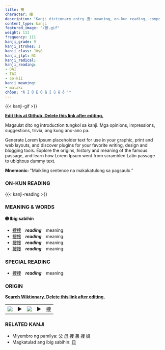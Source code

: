 ```yaml
---
title: 捜
character: 捜
description: "Kanji dictionary entry 捜: meaning, on-kun reading, compounds, origin, related kanji"
content_type: kanji
featured_image: "/捜.gif"
weight: 111
frequency: 111
kanji_grade: 9
kanji_strokes: 1
kanji_class: Jōyō
kanji_jlpt: N1
kanji_radical: 
kanji_reading: 
- DAI
- TAI
- oo-kii
kanji_meaning:
- malaki
chōon: "Ā Ī Ū Ē Ō ā ī ū ē ō ’"
---
```

[//]: # (Don't edit the line below. Kanji animated GIF code is automatically generated.)
{{< kanji-gif >}}

[//]: # (Edit below this line.)

**[Edit this at Github. Delete this link after editing.](https://github.com/tim0g/tim/tree/main/content/kanji/捜/index.md)**

Magsulat dito ng introduction tungkol sa kanji. Mga opinions, impressions, suggestions, trivia, ang kung ano-ano pa.

Generate Lorem Ipsum placeholder text for use in your graphic, print and web layouts, and discover plugins for your favorite writing, design and blogging tools. Explore the origins, history and meaning of the famous passage, and learn how Lorem Ipsum went from scrambled Latin passage to ubiqitous dummy text.
 
**Mnemonic:** "Maikling sentence na makakatulong sa pagsaulo."

### ON-KUN READING

[//]: # (Don't edit the line below. ON-KUN READING code is automatically generated.)
{{< kanji-reading >}}

### MEANING & WORDS

#### ➊ **Ibig sabihin**
  - [捜](../捜)[捜](../捜)　***reading***　meaning
  - [捜](../捜)[捜](../捜)　***reading***　meaning
  - [捜](../捜)[捜](../捜)　***reading***　meaning
  - [捜](../捜)[捜](../捜)　***reading***　meaning

### SPECIAL READING
  - [捜](../捜)[捜](../捜)　***reading***　meaning

### ORIGIN

**[Search Wiktionary. Delete this link after editing.](https://wiktionary.org/wiki/捜)**
<table class="kanji-table"><tr><td>
<img src="60px-捜-bronze.svg.png">
</td><td>▶</td><td>
<img src="60px-捜-oracle.svg.png">
</td><td>▶</td>
<td class="kanji-origin">捜</td>
</tr></table>

### RELATED KANJI
- Miyembro ng pamilya: [父](../父) [母](../母) [捜](../捜) [弟](../弟) [捜](../捜) [娘](../娘)
- Magkatulad ang ibig sabihin: [日](../日)
